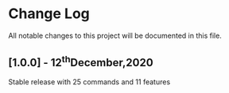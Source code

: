 # Change Log

All notable changes to this project will be documented in this file.

## **[1.0.0] - 12<sup>th</sup>December,2020**

Stable release with 25 commands and 11 features
